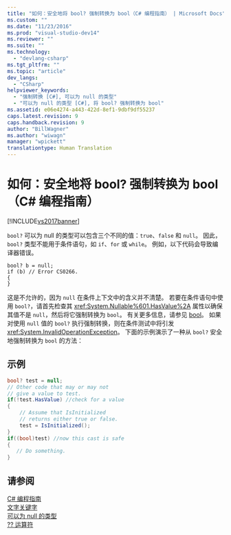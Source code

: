 ```yaml
---
title: "如何：安全地将 bool? 强制转换为 bool（C# 编程指南） | Microsoft Docs"
ms.custom: ""
ms.date: "11/23/2016"
ms.prod: "visual-studio-dev14"
ms.reviewer: ""
ms.suite: ""
ms.technology: 
  - "devlang-csharp"
ms.tgt_pltfrm: ""
ms.topic: "article"
dev_langs: 
  - "CSharp"
helpviewer_keywords: 
  - "强制转换 [C#], 可以为 null 的类型"
  - "可以为 null 的类型 [C#], 将 bool? 强制转换为 bool"
ms.assetid: e06e4274-a443-422d-8ef1-9dbf9df55237
caps.latest.revision: 9
caps.handback.revision: 9
author: "BillWagner"
ms.author: "wiwagn"
manager: "wpickett"
translationtype: Human Translation
---
```

# 如何：安全地将 bool? 强制转换为 bool（C# 编程指南）
[!INCLUDE[vs2017banner](../../../csharp/includes/vs2017banner.md)]

`bool?` 可以为 null 的类型可以包含三个不同的值：`true`、`false` 和 `null`。  因此，`bool?` 类型不能用于条件语句，如 `if`、`for` 或 `while`。  例如，以下代码会导致编译器错误。  
  
```  
bool? b = null;  
if (b) // Error CS0266.  
{  
}  
```  
  
 这是不允许的，因为 `null` 在条件上下文中的含义并不清楚。  若要在条件语句中使用 `bool?`，请首先检查其 <xref:System.Nullable%601.HasValue%2A> 属性以确保其值不是 `null`，然后将它强制转换为 `bool`。  有关更多信息，请参见 [bool](../../../csharp/language-reference/keywords/bool.md)。  如果对使用 `null` 值的 `bool?` 执行强制转换，则在条件测试中将引发 <xref:System.InvalidOperationException>。  下面的示例演示了一种从 `bool?` 安全地强制转换为 `bool` 的方法：  
  
## 示例  
  
```c#  
bool? test = null;  
// Other code that may or may not  
// give a value to test.  
if(!test.HasValue) //check for a value  
{  
    // Assume that IsInitialized  
    // returns either true or false.  
    test = IsInitialized();  
}  
if((bool)test) //now this cast is safe  
{  
   // Do something.  
}  
```  
  
## 请参阅  
 [C\# 编程指南](../../../csharp/programming-guide/index.md)   
 [文字关键字](../../../csharp/language-reference/keywords/literal-keywords.md)   
 [可以为 null 的类型](../../../csharp/programming-guide/nullable-types/index.md)   
 [?? 运算符](../../../csharp/language-reference/operators/null-conditional-operator.md)